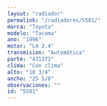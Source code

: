 ```yaml
---
layout: "radiador"
permalink: "/radiadores/5581/"
marca: "Toyota"
modelo: "Tacoma"
ano: "1996"
motor: "L4 2.4"
transmision: "Automática"
parte: "431372"
clima: "Con clima"
alto: "18 3/4"
ancho: "25 5/8"
observaciones: ""
id: "5581"
---
```


